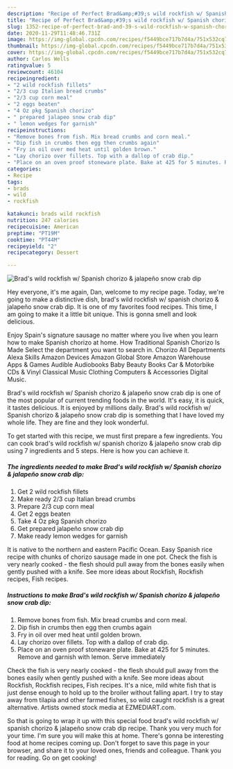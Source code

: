 ```yaml
---
description: "Recipe of Perfect Brad&amp;#39;s wild rockfish w/ Spanish chorizo &amp;amp; jalapeño snow crab dip"
title: "Recipe of Perfect Brad&amp;#39;s wild rockfish w/ Spanish chorizo &amp;amp; jalapeño snow crab dip"
slug: 1352-recipe-of-perfect-brad-and-39-s-wild-rockfish-w-spanish-chorizo-and-amp-jalapeno-snow-crab-dip
date: 2020-11-29T11:48:46.731Z
image: https://img-global.cpcdn.com/recipes/f5449bce717b7d4a/751x532cq70/brads-wild-rockfish-w-spanish-chorizo-jalapeno-snow-crab-dip-recipe-main-photo.jpg
thumbnail: https://img-global.cpcdn.com/recipes/f5449bce717b7d4a/751x532cq70/brads-wild-rockfish-w-spanish-chorizo-jalapeno-snow-crab-dip-recipe-main-photo.jpg
cover: https://img-global.cpcdn.com/recipes/f5449bce717b7d4a/751x532cq70/brads-wild-rockfish-w-spanish-chorizo-jalapeno-snow-crab-dip-recipe-main-photo.jpg
author: Carlos Wells
ratingvalue: 5
reviewcount: 46104
recipeingredient:
- "2 wild rockfish fillets"
- "2/3 cup Italian bread crumbs"
- "2/3 cup corn meal"
- "2 eggs beaten"
- "4 Oz pkg Spanish chorizo"
- " prepared jalapeo snow crab dip"
- " lemon wedges for garnish"
recipeinstructions:
- "Remove bones from fish. Mix bread crumbs and corn meal."
- "Dip fish in crumbs then egg then crumbs again"
- "Fry in oil over med heat until golden brown."
- "Lay chorizo over fillets. Top with a dallop of crab dip."
- "Place on an oven proof stoneware plate. Bake at 425 for 5 minutes. Remove and garnish with lemon. Serve immediately"
categories:
- Recipe
tags:
- brads
- wild
- rockfish

katakunci: brads wild rockfish 
nutrition: 247 calories
recipecuisine: American
preptime: "PT19M"
cooktime: "PT44M"
recipeyield: "2"
recipecategory: Dessert

---
```



![Brad&#39;s wild rockfish w/ Spanish chorizo &amp; jalapeño snow crab dip](https://img-global.cpcdn.com/recipes/f5449bce717b7d4a/751x532cq70/brads-wild-rockfish-w-spanish-chorizo-jalapeno-snow-crab-dip-recipe-main-photo.jpg)

Hey everyone, it's me again, Dan, welcome to my recipe page. Today, we're going to make a distinctive dish, brad&#39;s wild rockfish w/ spanish chorizo &amp; jalapeño snow crab dip. It is one of my favorites food recipes. This time, I am going to make it a little bit unique. This is gonna smell and look delicious.

Enjoy Spain&#39;s signature sausage no matter where you live when you learn how to make Spanish chorizo at home. How Traditional Spanish Chorizo Is Made Select the department you want to search in. Chorizo All Departments Alexa Skills Amazon Devices Amazon Global Store Amazon Warehouse Apps &amp; Games Audible Audiobooks Baby Beauty Books Car &amp; Motorbike CDs &amp; Vinyl Classical Music Clothing Computers &amp; Accessories Digital Music.

Brad&#39;s wild rockfish w/ Spanish chorizo &amp; jalapeño snow crab dip is one of the most popular of current trending foods in the world. It's easy, it is quick, it tastes delicious. It is enjoyed by millions daily. Brad&#39;s wild rockfish w/ Spanish chorizo &amp; jalapeño snow crab dip is something that I have loved my whole life. They are fine and they look wonderful.


To get started with this recipe, we must first prepare a few ingredients. You can cook brad&#39;s wild rockfish w/ spanish chorizo &amp; jalapeño snow crab dip using 7 ingredients and 5 steps. Here is how you can achieve it.

<!--inarticleads1-->

##### The ingredients needed to make Brad&#39;s wild rockfish w/ Spanish chorizo &amp; jalapeño snow crab dip:

1. Get 2 wild rockfish fillets
1. Make ready 2/3 cup Italian bread crumbs
1. Prepare 2/3 cup corn meal
1. Get 2 eggs beaten
1. Take 4 Oz pkg Spanish chorizo
1. Get  prepared jalapeño snow crab dip
1. Make ready  lemon wedges for garnish


It is native to the northern and eastern Pacific Ocean. Easy Spanish rice recipe with chunks of chorizo sausage made in one pot. Check the fish is very nearly cooked - the flesh should pull away from the bones easily when gently pushed with a knife. See more ideas about Rockfish, Rockfish recipes, Fish recipes. 

<!--inarticleads2-->

##### Instructions to make Brad&#39;s wild rockfish w/ Spanish chorizo &amp; jalapeño snow crab dip:

1. Remove bones from fish. Mix bread crumbs and corn meal.
1. Dip fish in crumbs then egg then crumbs again
1. Fry in oil over med heat until golden brown.
1. Lay chorizo over fillets. Top with a dallop of crab dip.
1. Place on an oven proof stoneware plate. Bake at 425 for 5 minutes. Remove and garnish with lemon. Serve immediately


Check the fish is very nearly cooked - the flesh should pull away from the bones easily when gently pushed with a knife. See more ideas about Rockfish, Rockfish recipes, Fish recipes. It&#39;s a nice, mild white fish that is just dense enough to hold up to the broiler without falling apart. I try to stay away from tilapia and other farmed fishes, so wild caught rockfish is a great alternative. Artists owned stock media at EZMEDIART.com. 

So that is going to wrap it up with this special food brad&#39;s wild rockfish w/ spanish chorizo &amp; jalapeño snow crab dip recipe. Thank you very much for your time. I'm sure you will make this at home. There's gonna be interesting food at home recipes coming up. Don't forget to save this page in your browser, and share it to your loved ones, friends and colleague. Thank you for reading. Go on get cooking!

